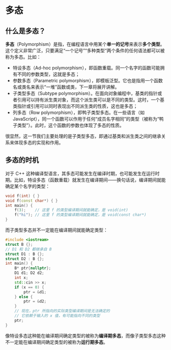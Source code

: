 # 多态

## 什么是多态？

**多态**（Polymorphism）是指，在编程语言中用某个**单一的记号**来表示**多个类型**。这个定义非常广泛，只要满足“一个记号”“多种类型“两个条件的任何语法都可以被称为多态。比如：

- 特设多态（Ad-hoc polymorphism），即函数重载。同一个名字的函数可能拥有不同的参数类型，这就是多态；
- 参数多态（Parametric polymorphism），即模板泛型。它也是指用一个函数名或类名来表示“一堆”函数或类，下一章将展开讲解。
- 子类型多态（Subtype polymorphism）。在面向对象编程中，基类的指针或者引用可以持有派生类对象，而这个派生类可以是不同的类型。这时，一个基类指针或引用可以同时表现出不同派生类的性质，这也是多态；
- 列多态（Row polymorphism），即鸭子类型多态。在一些语言（如 JavaScript），同一个函数可以作用于任何“成员名字相同”的类型（被称为“鸭子类型”）。此时，这个函数的参数也体现了多态的性质。

很显然，这一节我们主要处理的是子类型多态，即通过基类和派生类之间的继承关系来体现多态的实现和作用。

## 多态的时机

对于 C++ 这种编译型语言，其多态可能发生在编译时期，也可能发生在运行时期。比如，特设多态（函数重载）就发生在编译期间——换句话说，编译期间就能确定某个名字的类型：
```cpp
void f(int) { }
void f(const char*) { }
int main() {
    f(3);    // 这里 f 的类型编译期间就能确定，是 void(int)
    f("hi"); // 这里 f 的类型编译期间就能确定，是 void(const char*)
}
```

而子类型多态并不一定能在编译期间就能确定类型：
```cpp codemo(show)
#include <iostream>
struct B {};
// D1 和 D2 都继承自 B
struct D1 : B {};
struct D2 : B {};
int main() {
    B* ptr{nullptr};
    D1 d1; D2 d2;
    int x;
    std::cin >> x;
    if (x == 0) {
        ptr = &d1;
    } else {
        ptr = &d2;
    }
    // 现在，ptr 所指向的实际类型编译期间是无法确定的
    // 它依赖于输入的 x 值，有可能指向不同的类型
    ptr;
}
```

像特设多态这种能在编译期间确定类型的被称为**编译期多态**，而像子类型多态这种不一定能在编译期间确定类型的被称为**运行期多态**。
